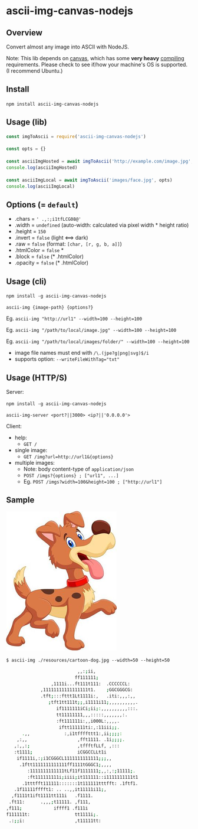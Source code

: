 # ascii-img-canvas-nodejs

## Overview

Convert almost any image into ASCII with NodeJS.

Note: This lib depends on [canvas](https://www.npmjs.com/package/canvas), which has some **very heavy** [compiling](https://www.npmjs.com/package/canvas#compiling) requirements. Please check to see if/how your machine's OS is supported. (I recommend Ubuntu.)

## Install

`npm install ascii-img-canvas-nodejs`

## Usage (lib)

```javascript
const imgToAscii = require('ascii-img-canvas-nodejs')

const opts = {}

const asciiImgHosted = await imgToAscii('http://example.com/image.jpg', opts)
console.log(asciiImgHosted)

const asciiImgLocal = await imgToAscii('images/face.jpg', opts)
console.log(asciiImgLocal)
```

## Options (= `default`)

- .chars = `' .,:;i1tfLCG08@'`
- .width = `undefined` (auto-width: calculated via pixel width * height ratio)
- .height = `150`
- .invert = `false` (light <==> dark)
- .raw = `false` (format: `[char, [r, g, b, a]]`)
- .htmlColor = `false` *
- .block = `false`  (* .htmlColor)
- .opacity = `false`  (* .htmlColor)

## Usage (cli)

`npm install -g ascii-img-canvas-nodejs`

`ascii-img {image-path} {options?}`

Eg. `ascii-img "http://url1" --width=100 --height=100`

Eg. `ascii-img "/path/to/local/image.jpg" --width=100 --height=100`

Eg. `ascii-img "/path/to/local/images/folder/" --width=100 --height=100`

- image file names must end with `/\.(jpe?g|png|svg)$/i`
- supports option: `--writeFileWithTag="txt"`

## Usage (HTTP/S)

Server:

`npm install -g ascii-img-canvas-nodejs`

`ascii-img-server <port?||3000> <ip?||'0.0.0.0'>`

Client:

- help:
  - `GET /`
- single image:
  - `GET /img?url=http://url1&{options}`
- multiple images:
  - Note: body content-type of `application/json`
  - `POST /imgs?{options} ; ["url1", ...]`
  - Eg. `POST /imgs?width=100&height=100 ; ["http://url1"]`

## Sample

![cartoon dog](resources/cartoon-dog.jpg)

`$ ascii-img ./resources/cartoon-dog.jpg --width=50 --height=50`

```bash
                           ,,:;ii,
                          ff111111;
                 ,1111i...ft111t111:  .CCCCCCL:
             ,11111111111111111t1.    ;GGCGGGCG:
             .tft;:::fttt1Lt1111i:,   .iti:,,,:,,
                ;tft1tt111t;;,i1111i11;,,,,,,,,,,.
                   if1111111iCi;ii;:,,,,,,,,,,:::.
                   tt11111111,,,:::::,,,,,,,:.
                   :ft111111i:,,i000L:,,,,.
                    iftt111111ti:,:11iii;;.
      .,,             :,i1tffffttt1:,ii;;;;:
    ,:,,                   ,fft1111. .1i;;;;.
   ,:,,:;                  ,tffftfLLf, ,:::
   :t1111;                 iCGGCCLLt1i
    if1111i,:;i1CGGGCL1111111111111;;;,,
     .1ftt1111111111111ff1111tGGGC1;,,,,
        :1111111111111tLf11f1111111;,,:,:;11111;.
        :ft111111111i;iiii;it111111::i1111111111t1
      .1tttfft111111:::::::1t111111tttfft: .1ftf1.
   .1f11111fffft1: .. ..,,it11111i11;,
  ,f1111t1ift1111tt111i   .f1111.
 .ft11:      .,,,;t11111. ,f111,
,f111;            iffff1 .f111i
f111111t:                 tt1111i;.
 .:;;i:                   ,t11111tt:
```
